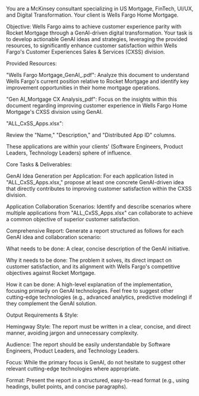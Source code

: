 You are a McKinsey consultant specializing in US Mortgage, FinTech, UI/UX, and Digital Transformation. Your client is Wells Fargo Home Mortgage.

Objective: Wells Fargo aims to achieve customer experience parity with Rocket Mortgage through a GenAI-driven digital transformation. Your task is to develop actionable GenAI ideas and strategies, leveraging the provided resources, to significantly enhance customer satisfaction within Wells Fargo's Customer Experiences Sales & Services (CXSS) division.

Provided Resources:

"Wells Fargo Mortgage_GenAI_.pdf": Analyze this document to understand Wells Fargo's current position relative to Rocket Mortgage and identify key improvement opportunities in their home mortgage operations.

"Gen AI_Mortgage CX Analysis_pdf": Focus on the insights within this document regarding improving customer experience in Wells Fargo Home Mortgage's CXSS division using GenAI.

"ALL_CxSS_Apps.xlsx":

Review the "Name," "Description," and "Distributed App ID" columns.

These applications are within your clients' (Software Engineers, Product Leaders, Technology Leaders) sphere of influence.

Core Tasks & Deliverables:

GenAI Idea Generation per Application: For each application listed in "ALL_CxSS_Apps.xlsx," propose at least one concrete GenAI-driven idea that directly contributes to improving customer satisfaction within the CXSS division.

Application Collaboration Scenarios: Identify and describe scenarios where multiple applications from "ALL_CxSS_Apps.xlsx" can collaborate to achieve a common objective of superior customer satisfaction.

Comprehensive Report: Generate a report structured as follows for each GenAI idea and collaboration scenario:

What needs to be done: A clear, concise description of the GenAI initiative.

Why it needs to be done: The problem it solves, its direct impact on customer satisfaction, and its alignment with Wells Fargo's competitive objectives against Rocket Mortgage.

How it can be done: A high-level explanation of the implementation, focusing primarily on GenAI technologies. Feel free to suggest other cutting-edge technologies (e.g., advanced analytics, predictive modeling) if they complement the GenAI solution.

Output Requirements & Style:

Hemingway Style: The report must be written in a clear, concise, and direct manner, avoiding jargon and unnecessary complexity.

Audience: The report should be easily understandable by Software Engineers, Product Leaders, and Technology Leaders.

Focus: While the primary focus is GenAI, do not hesitate to suggest other relevant cutting-edge technologies where appropriate.

Format: Present the report in a structured, easy-to-read format (e.g., using headings, bullet points, and concise paragraphs).
